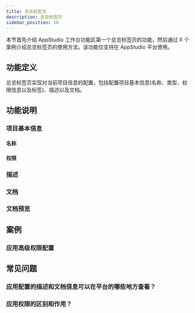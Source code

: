 ```yaml
---
title: 总览标签页
description: 总览标签页
sidebar_position: 10
---
```


本节首先介绍 AppStudio 工作台功能区第一个总览标签页的功能，然后通过 X 个案例介绍总览标签页的使用方法。该功能仅支持在 AppStudio 平台使用。

## 功能定义

总览标签页实现对当前项目信息的配置，包括配置项目基本信息(名称、类型、权限信息以及标签)、描述以及文档。

## 功能说明

### 项目基本信息

#### 名称

#### 权限

### 描述

### 文档

### 文档预览

## 案例

### 应用高级权限配置

## 常见问题

### 应用配置的描述和文档信息可以在平台的哪些地方查看？

### 应用权限的区别和作用？

